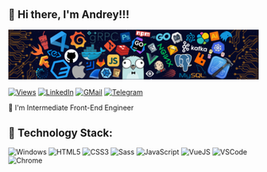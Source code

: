 <h2>👋 Hi there, I'm Andrey!!!</h2>

![](https://github.com/eleex1r/eleex1r/blob/master/assets/header_.png)

[![Views](https://badges.pufler.dev/visits/eleex1r/eleex1r?label=Views&color=brightgreen)](https://github.com/eleex1r/)
[![LinkedIn](https://img.shields.io/badge/-LinkedIn-blue?style=flat&logo=Linkedin&logoColor=white)](https://www.linkedin.com/in/eleex1r/)
[![GMail](https://img.shields.io/badge/-GMail-c14438?style=flat&logo=Gmail&logoColor=white)](mailto:eleex1r@gmail.com)
[![Telegram](https://img.shields.io/badge/-Telegram-1A6790?style=flat&logo=telegram&logoColor=white&link=https://t.me/eleex1r/)](https://t.me/eleex1r/)

🌱 I'm Intermediate Front-End Engineer

<h2>💼 Technology Stack:</h2>

![Windows](https://img.shields.io/badge/-Windows-informational?style=flat&logo=windows&logoColor=white&color=0078D6)
![HTML5](https://img.shields.io/badge/-HTML5-informational?style=flat&logo=html5&logoColor=white&color=E34F26)
![CSS3](https://img.shields.io/badge/-CSS3-informational?style=flat&logo=css3&logoColor=white&color=1572B6)
![Sass](https://img.shields.io/badge/-Sass-%23CC6699?style=flat&logo=sass&logoColor=ffffff)
![JavaScript](https://img.shields.io/badge/-JavaScript-informational?style=flat&logo=javascript&logoColor=white&color=yellow)
![VueJS](https://img.shields.io/badge/-VueJS-informational?style=flat&logo=vue.js&logoColor=white&color=42B883)
![VSCode](https://img.shields.io/badge/-Visual_Studio_Code-informational?style=flat&logo=visualstudiocode&logoColor=white&color=0078d7)
![Chrome](https://img.shields.io/badge/-Google_Chrome-informational?style=flat&logo=googlechrome&logoColor=white&color=DA5246)

<!---
eleex1r/eleex1r is a ✨ special ✨ repository because its `README.md` (this file) appears on your GitHub profile.
You can click the Preview link to take a look at your changes.
--->
